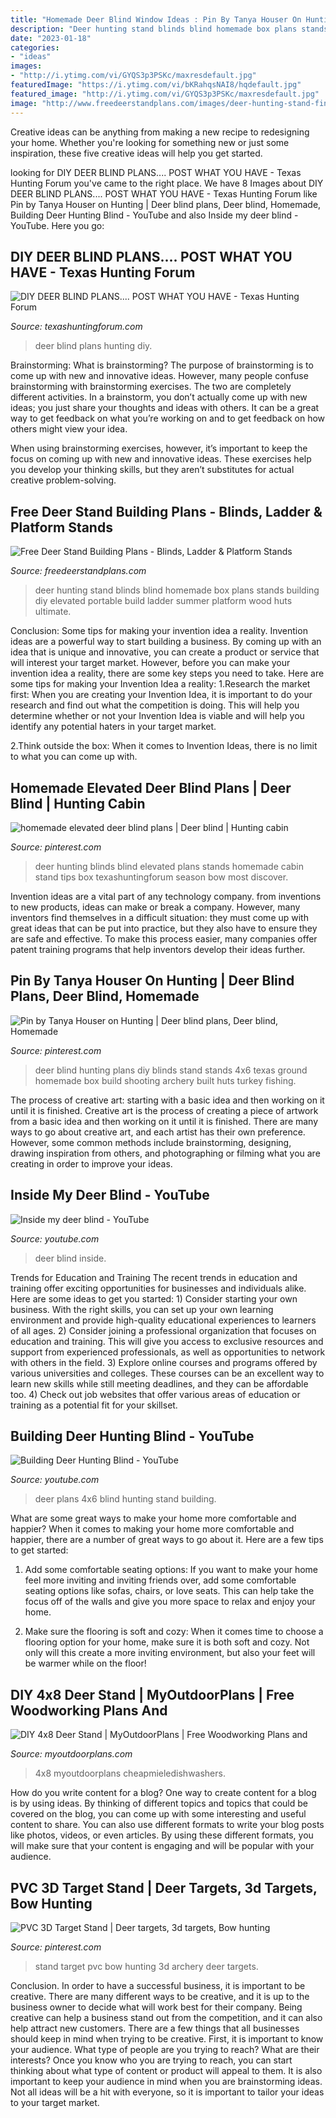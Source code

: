 ```yaml
---
title: "Homemade Deer Blind Window Ideas : Pin By Tanya Houser On Hunting"
description: "Deer hunting stand blinds blind homemade box plans stands building diy elevated portable build ladder summer platform wood huts ultimate"
date: "2023-01-18"
categories:
- "ideas"
images:
- "http://i.ytimg.com/vi/GYQS3p3PSKc/maxresdefault.jpg"
featuredImage: "https://i.ytimg.com/vi/bKRahqsNAI8/hqdefault.jpg"
featured_image: "http://i.ytimg.com/vi/GYQS3p3PSKc/maxresdefault.jpg"
image: "http://www.freedeerstandplans.com/images/deer-hunting-stand-finished3.jpg"
---
```



Creative ideas can be anything from making a new recipe to redesigning your home. Whether you're looking for something new or just some inspiration, these five creative ideas will help you get started.

	

		
looking for DIY DEER BLIND PLANS.... POST WHAT YOU HAVE - Texas Hunting Forum you've came to the right place. We have 8 Images about DIY DEER BLIND PLANS.... POST WHAT YOU HAVE - Texas Hunting Forum like Pin by Tanya Houser on Hunting | Deer blind plans, Deer blind, Homemade, Building Deer Hunting Blind - YouTube and also Inside my deer blind - YouTube. Here you go:
		
    
## DIY DEER BLIND PLANS.... POST WHAT YOU HAVE - Texas Hunting Forum

<img loading=lazy src="https://texashuntingforum.com/forum/pics/usergals/2014/05/full-52716-5641-2013_09_18_19_08_25_367.jpg" onerror="this.onerror=null;this.src='https://tse2.mm.bing.net/th?id=OIP.MtQjrEVTBhb7fxucPvg2rAAAAA&amp;pid=15.1';" alt="DIY DEER BLIND PLANS.... POST WHAT YOU HAVE - Texas Hunting Forum">

_Source: texashuntingforum.com_

>deer blind plans hunting diy. 

	

Brainstorming: What is brainstorming?
The purpose of brainstorming is to come up with new and innovative ideas. However, many people confuse brainstorming with brainstorming exercises. The two are completely different activities.
In a brainstorm, you don’t actually come up with new ideas; you just share your thoughts and ideas with others. It can be a great way to get feedback on what you’re working on and to get feedback on how others might view your idea.

When using brainstorming exercises, however, it’s important to keep the focus on coming up with new and innovative ideas. These exercises help you develop your thinking skills, but they aren’t substitutes for actual creative problem-solving.

    
## Free Deer Stand Building Plans - Blinds, Ladder &amp; Platform Stands

<img loading=lazy src="http://www.freedeerstandplans.com/images/deer-hunting-stand-finished3.jpg" onerror="this.onerror=null;this.src='https://tse4.mm.bing.net/th?id=OIP.43-_t-xytf61XeZAkH13gAHaKm&amp;pid=15.1';" alt="Free Deer Stand Building Plans - Blinds, Ladder &amp; Platform Stands">

_Source: freedeerstandplans.com_

>deer hunting stand blinds blind homemade box plans stands building diy elevated portable build ladder summer platform wood huts ultimate. 

	

Conclusion: Some tips for making your invention idea a reality.
Invention ideas are a powerful way to start building a business. By coming up with an idea that is unique and innovative, you can create a product or service that will interest your target market. However, before you can make your invention idea a reality, there are some key steps you need to take. Here are some tips for making your Invention Idea a reality:
1.Research the market first: When you are creating your Invention Idea, it is important to do your research and find out what the competition is doing. This will help you determine whether or not your Invention Idea is viable and will help you identify any potential haters in your target market.

2.Think outside the box: When it comes to Invention Ideas, there is no limit to what you can come up with.

    
## Homemade Elevated Deer Blind Plans | Deer Blind | Hunting Cabin

<img loading=lazy src="https://i.pinimg.com/736x/4d/6d/84/4d6d84ca25276449c226bd5d9592e4f2.jpg" onerror="this.onerror=null;this.src='https://tse3.mm.bing.net/th?id=OIP.H0HoC-ESTQA7gUSU9aYmTgAAAA&amp;pid=15.1';" alt="homemade elevated deer blind plans | Deer blind | Hunting cabin">

_Source: pinterest.com_

>deer hunting blinds blind elevated plans stands homemade cabin stand tips box texashuntingforum season bow most discover. 

	

Invention ideas are a vital part of any technology company. from inventions to new products, ideas can make or break a company. However, many inventors find themselves in a difficult situation: they must come up with great ideas that can be put into practice, but they also have to ensure they are safe and effective. To make this process easier, many companies offer patent training programs that help inventors develop their ideas further.

    
## Pin By Tanya Houser On Hunting | Deer Blind Plans, Deer Blind, Homemade

<img loading=lazy src="https://i.pinimg.com/originals/66/97/01/669701e631abab3a3603336dc351e0fe.jpg" onerror="this.onerror=null;this.src='https://tse1.mm.bing.net/th?id=OIP.knjZ1SNJhZMQoPav6JI6CAHaJ4&amp;pid=15.1';" alt="Pin by Tanya Houser on Hunting | Deer blind plans, Deer blind, Homemade">

_Source: pinterest.com_

>deer blind hunting plans diy blinds stand stands 4x6 texas ground homemade box build shooting archery built huts turkey fishing. 

	

The process of creative art: starting with a basic idea and then working on it until it is finished.
Creative art is the process of creating a piece of artwork from a basic idea and then working on it until it is finished. There are many ways to go about creative art, and each artist has their own preference. However, some common methods include brainstorming, designing, drawing inspiration from others, and photographing or filming what you are creating in order to improve your ideas.

    
## Inside My Deer Blind - YouTube

<img loading=lazy src="https://i.ytimg.com/vi/bKRahqsNAI8/hqdefault.jpg" onerror="this.onerror=null;this.src='https://tse2.mm.bing.net/th?id=OIP.CPniriwUXhYQnnMJnG4wawHaFj&amp;pid=15.1';" alt="Inside my deer blind - YouTube">

_Source: youtube.com_

>deer blind inside. 

	

Trends for Education and Training
The recent trends in education and training offer exciting opportunities for businesses and individuals alike. Here are some ideas to get you started: 1) Consider starting your own business. With the right skills, you can set up your own learning environment and provide high-quality educational experiences to learners of all ages. 2) Consider joining a professional organization that focuses on education and training. This will give you access to exclusive resources and support from experienced professionals, as well as opportunities to network with others in the field. 3) Explore online courses and programs offered by various universities and colleges. These courses can be an excellent way to learn new skills while still meeting deadlines, and they can be affordable too. 4) Check out job websites that offer various areas of education or training as a potential fit for your skillset.

    
## Building Deer Hunting Blind - YouTube

<img loading=lazy src="http://i.ytimg.com/vi/GYQS3p3PSKc/maxresdefault.jpg" onerror="this.onerror=null;this.src='https://tse3.mm.bing.net/th?id=OIP.lyJUnrCNrSVpMh3sEEhxpQHaEK&amp;pid=15.1';" alt="Building Deer Hunting Blind - YouTube">

_Source: youtube.com_

>deer plans 4x6 blind hunting stand building. 

	

What are some great ways to make your home more comfortable and happier?
When it comes to making your home more comfortable and happier, there are a number of great ways to go about it. Here are a few tips to get started:
1. Add some comfortable seating options: If you want to make your home feel more inviting and inviting friends over, add some comfortable seating options like sofas, chairs, or love seats. This can help take the focus off of the walls and give you more space to relax and enjoy your home.

2. Make sure the flooring is soft and cozy: When it comes time to choose a flooring option for your home, make sure it is both soft and cozy. Not only will this create a more inviting environment, but also your feet will be warmer while on the floor!


    
## DIY 4x8 Deer Stand | MyOutdoorPlans | Free Woodworking Plans And

<img loading=lazy src="https://myoutdoorplans.com/wp-content/uploads/2015/12/DIY-4x8-Deer-Stand-600x540.jpg" onerror="this.onerror=null;this.src='https://tse4.mm.bing.net/th?id=OIP._3cUxNyFcrJinzCnznDhhgHaGq&amp;pid=15.1';" alt="DIY 4x8 Deer Stand | MyOutdoorPlans | Free Woodworking Plans and">

_Source: myoutdoorplans.com_

>4x8 myoutdoorplans cheapmieledishwashers. 

	

How do you write content for a blog?
One way to create content for a blog is by using ideas. By thinking of different topics and topics that could be covered on the blog, you can come up with some interesting and useful content to share. You can also use different formats to write your blog posts like photos, videos, or even articles. By using these different formats, you will make sure that your content is engaging and will be popular with your audience.

    
## PVC 3D Target Stand | Deer Targets, 3d Targets, Bow Hunting

<img loading=lazy src="https://i.pinimg.com/736x/a5/02/d9/a502d9cf4966b213da9faa4932c947b8--pvc.jpg" onerror="this.onerror=null;this.src='https://tse1.mm.bing.net/th?id=OIP.S1mv6D8JBAgRwX7PqXp0VAHaJ3&amp;pid=15.1';" alt="PVC 3D Target Stand | Deer targets, 3d targets, Bow hunting">

_Source: pinterest.com_

>stand target pvc bow hunting 3d archery deer targets. 

	

Conclusion.
In order to have a successful business, it is important to be creative. There are many different ways to be creative, and it is up to the business owner to decide what will work best for their company. Being creative can help a business stand out from the competition, and it can also help attract new customers. There are a few things that all businesses should keep in mind when trying to be creative.
First, it is important to know your audience. What type of people are you trying to reach? What are their interests? Once you know who you are trying to reach, you can start thinking about what type of content or product will appeal to them. It is also important to keep your audience in mind when you are brainstorming ideas. Not all ideas will be a hit with everyone, so it is important to tailor your ideas to your target market.

